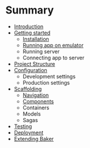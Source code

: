 # Summary

* [Introduction](README.md)
* [Getting started](gettingstarted/README.md)
    * [Installation](gettingstarted/installation.md)
    * [Running app on emulator](gettingstarted/running-app-on-emulator.md)
    * Running server
    * Connecting app to server
* [Project Structure](structure/README.md)
* [Configuration](configuration/README.md)
    * Development settings
    * Production settings
* [Scaffolding](scaffolding/README.md)
    * [Navigation](scaffolding/navigation.md)
    * [Components](scaffolding/components.md)
    * Containers
    * Models
    * Sagas
* [Testing](testing/README.md)
* [Deployment](deployment/README.md)
* [Extending Baker](extending/README.md)

